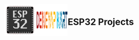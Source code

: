 <img align="left" width="100" height="100" src="img.png">
<img align="left" width="100" height="100" src="img1.jpg">

# ESP32 Projects
